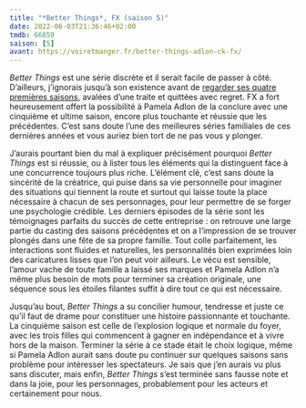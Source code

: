 ```yaml
---
title: "*Better Things*, FX (saison 5)"
date: 2022-06-03T21:36:46+02:00
tmdb: 66859 
saison: [5]
avant: https://voiretmanger.fr/better-things-adlon-ck-fx/
---
```


*Better Things* est une série discrète et il serait facile de passer à côté. D’ailleurs, j’ignorais jusqu’à son existence avant de [regarder ses quatre premières saisons](https://voiretmanger.fr/better-things-adlon-ck-fx/), avalées d’une traite et quittées avec regret. FX a fort heureusement offert la possibilité à Pamela Adlon de la conclure avec une cinquième et ultime saison, encore plus touchante et réussie que les précédentes. C’est sans doute l’une des meilleures séries familiales de ces dernières années et vous auriez bien tort de ne pas vous y plonger. 

J’aurais pourtant bien du mal à expliquer précisément pourquoi *Better Things* est si réussie, ou à lister tous les éléments qui la distinguent face à une concurrence toujours plus riche. L’élément clé, c’est sans doute la sincérité de la créatrice, qui puise dans sa vie personnelle pour imaginer des situations qui tiennent la route et surtout qui laisse toute la place nécessaire à chacun de ses personnages, pour leur permettre de se forger une psychologie crédible. Les derniers épisodes de la série sont les témoignages parfaits du succès de cette entreprise : on retrouve une large partie du casting des saisons précédentes et on a l’impression de se trouver plongés dans une fête de sa propre famille. Tout colle parfaitement, les interactions sont fluides et naturelles, les personnalités bien exprimées loin des caricatures lisses que l’on peut voir ailleurs. Le vécu est sensible, l’amour vache de toute famille a laissé ses marques et Pamela Adlon n’a même plus besoin de mots pour terminer sa création originale, une séquence sous les étoiles filantes suffit à dire tout ce qui est nécessaire.

Jusqu’au bout, *Better Things* a su concilier humour, tendresse et juste ce qu’il faut de drame pour constituer une histoire passionnante et touchante. La cinquième saison est celle de l’explosion logique et normale du foyer, avec les trois filles qui commencent à gagner en indépendance et à vivre hors de la maison. Terminer la série à ce stade était le choix logique, même si Pamela Adlon aurait sans doute pu continuer sur quelques saisons sans problème pour intéresser les spectateurs. Je sais que j’en aurais vu plus sans discuter, mais enfin, *Better Things* s’est terminée sans fausse note et dans la joie, pour les personnages, probablement pour les acteurs et certainement pour nous.
